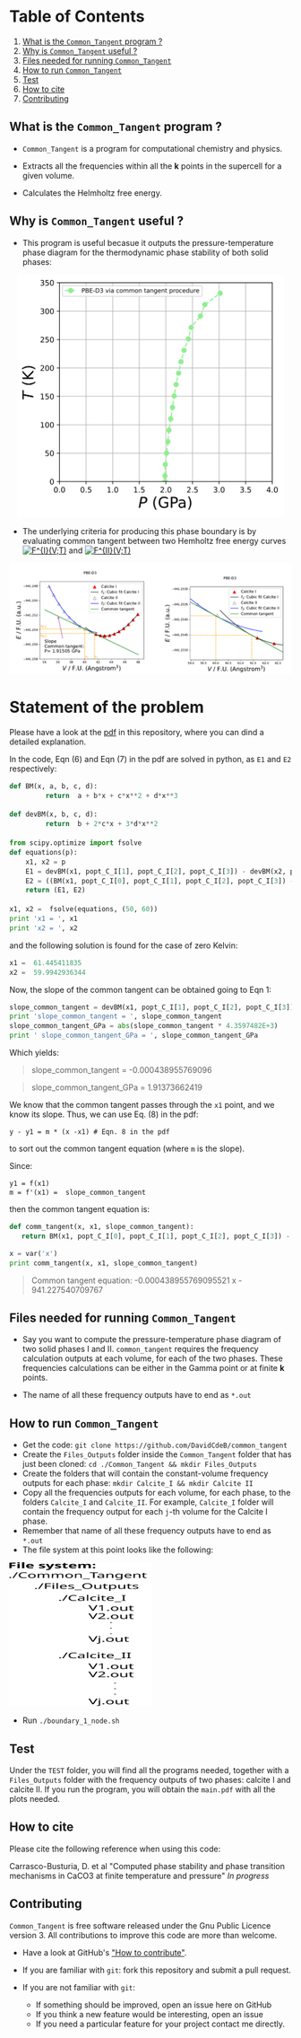 #

# Table of Contents

1. [What is the `Common_Tangent` program ?](#example)
2. [Why is `Common_Tangent` useful ?](#example2)
3. [Files needed for running `Common_Tangent`](#example3)
6. [How to run `Common_Tangent`](#example4)
7. [Test](#example5)
8. [How to cite](#example6)
9. [Contributing](#example7)


<a name="example"></a>
## What is the `Common_Tangent` program ?

* `Common_Tangent` is a program for computational chemistry and physics.

* Extracts all the frequencies within all the **k** points in the supercell for a given volume.

* Calculates the Helmholtz free energy.

<a name="example2"></a>
## Why is `Common_Tangent` useful ?

* This program is useful becasue it outputs the pressure-temperature phase diagram for the thermodynamic phase stability of both solid phases:

<!--<img  align="center" src="https://github.com/DavidCdeB/QHA_2D/blob/master/Images_for_README_md/PT_phase_Boundary_edit.png" width="256" height="256" title="Github Logo"> -->

<p align="center">
  <img width="476.64883" height="432.45349" src="https://github.com/DavidCdeB/Common_Tangent/blob/master/TEST/calcite_I_and_II_phase_boundary.svg">
</p>

* The underlying criteria for producing this phase boundary is
by evaluating common tangent between two Hemholtz free energy curves
<a href="https://www.codecogs.com/eqnedit.php?latex=F^{I}(V;T)" target="_blank"><img src="https://latex.codecogs.com/gif.latex?F^{I}(V;T)" title="F^{I}(V;T)" /></a> and <a href="https://www.codecogs.com/eqnedit.php?latex=F^{II}(V;T)" target="_blank"><img src="https://latex.codecogs.com/gif.latex?F^{II}(V;T)" title="F^{II}(V;T)" /></a>

<p align="center">
  <img src="https://github.com/DavidCdeB/Common_Tangent/blob/master/Images_for_README_md/common_tangent_presentatione.png">
</p>


# Statement of the problem

Please have a look at the [pdf](https://github.com/DavidCdeB/Common_Tangent/blob/master/TEST/example_image/lab_report_1.pdf) in this repository, where you can dind a detailed explanation.

<!--
As a brief summary:

Say we have two curves `f1(x)` and `f2(x)`:

the slope of the common tangent can be obtained as:

```slope of common tangent = (f1(x1) - f2(x2)) / (x1 - x2) = f1'(x1) = f2'(x2)```

```python
s = "Python syntax highlighting"
print s
```


So that in the end we have a system of 2 equations with 2 unknowns:

```
f1'(x1) = f2'(x2) # Eqn. 1
(f1(x1) - f2(x2)) / (x1 - x2) = f1'(x1) # Eqn. 2
```
We would have to solve this system of 2 non-linear equations and 2 unknowns.

The 1st answer in the following link solves this on Mathematica, for the case of `f(x)` and `g(x)` being quadratic (which is not our case):
https://stackoverflow.com/questions/8592200/mathematica-tangent-of-two-curves -->

In the code, Eqn (6) and Eqn (7) in the pdf are solved in python, as
`E1` and `E2` respectively:

```python
def BM(x, a, b, c, d):
         return  a + b*x + c*x**2 + d*x**3

def devBM(x, b, c, d):
         return  b + 2*c*x + 3*d*x**2

from scipy.optimize import fsolve
def equations(p):
    x1, x2 = p
    E1 = devBM(x1, popt_C_I[1], popt_C_I[2], popt_C_I[3]) - devBM(x2, popt_14[1], popt_14[2], popt_14[3])
    E2 = ((BM(x1, popt_C_I[0], popt_C_I[1], popt_C_I[2], popt_C_I[3]) - BM(x2, popt_14[0], popt_14[1], popt_14[2], popt_14[3])) / (x1 - x2)) - devBM(x1, popt_C_I[1], popt_C_I[2], popt_C_I[3])
    return (E1, E2)

x1, x2 =  fsolve(equations, (50, 60))
print 'x1 = ', x1
print 'x2 = ', x2

```

and the following solution is found for the case of zero Kelvin:

```python
x1 =  61.445411835
x2 =  59.9942936344
```
Now, the slope of the common tangent can be obtained going to Eqn 1:

```python
slope_common_tangent = devBM(x1, popt_C_I[1], popt_C_I[2], popt_C_I[3])
print 'slope_common_tangent = ', slope_common_tangent
slope_common_tangent_GPa = abs(slope_common_tangent * 4.3597482E+3)
print ' slope_common_tangent_GPa = ', slope_common_tangent_GPa
```
Which yields:

> slope_common_tangent =  -0.000438955769096

> slope_common_tangent_GPa =  1.91373662419

We know that the common tangent passes through the `x1` point, and we know its slope. Thus, we can use Eq. (8) in the pdf:

    y - y1 = m * (x -x1) # Eqn. 8 in the pdf 

to sort out the common tangent equation (where `m` is the slope).

Since:

    y1 = f(x1)
    m = f'(x1) =  slope_common_tangent

then the common tangent equation is:

```python
def comm_tangent(x, x1, slope_common_tangent):
   return BM(x1, popt_C_I[0], popt_C_I[1], popt_C_I[2], popt_C_I[3]) - slope_common_tangent * x1 + slope_common_tangent * x
```
```python
x = var('x')
print comm_tangent(x, x1, slope_common_tangent)
```
> Common tangent equation: -0.000438955769095521 x - 941.227540709767

<a name="example3"></a>
## Files needed for running `Common_Tangent`

* Say you want to compute the pressure-temperature phase diagram of two
solid phases I and II.
 `common_tangent` requires the frequency calculation outputs at each volume, for each of the two phases.
These frequencies calculations can be either in the Gamma point or at finite **k** points.

* The name of all these frequency outputs have to end as `*.out`


<a name="example4"></a>
## How to run `Common_Tangent`

* Get the code: `git clone https://github.com/DavidCdeB/common_tangent`
* Create the `Files_Outputs` folder inside the `Common_Tangent` folder that has just been cloned: `cd ./Common_Tangent && mkdir Files_Outputs`
* Create the folders that will contain the constant-volume frequency outputs for each phase: `mkdir Calcite_I && mkdir Calcite II`
* Copy all the frequencies outputs for each volume, for each phase, to the folders `Calcite_I` and `Calcite_II`. For example, `Calcite_I` folder will contain the frequency output for each `j`-th volume for the Calcite I phase.
* Remember that name of all these frequency outputs have to end as `*.out`
* The file system at this point looks like the following:

<p align="left">
  <img width="256" height="256" src="https://github.com/DavidCdeB/Common_Tangent/blob/master/Images_for_README_md/file_system.svg">
</p>

* Run `./boundary_1_node.sh`

<a name="example7"></a>
## Test

Under the `TEST` folder, you will find all the programs
needed, together with a `Files_Outputs` folder with the frequency outputs of two phases: calcite I and calcite II.
If you run the program, you will obtain the `main.pdf` with all the plots needed.

<a name="example8"></a>
## How to cite

Please cite the following reference when using this code:

Carrasco-Busturia, D. et al "Computed phase stability and phase transition mechanisms in CaCO3 at finite temperature and pressure" _In progress_

<a name="example9"></a>
## Contributing

`Common_Tangent` is free software released under the Gnu Public Licence version 3.
All contributions to improve this code are more than welcome.

* Have a look at GitHub's ["How to contribute"](https://guides.github.com/activities/contributing-to-open-source/#contributing).

* If you are familiar with `git`: fork this repository and submit a pull request.

* If you are not familiar with `git`:

    * If something should be improved, open an issue here on GitHub
    * If you think a new feature would be interesting, open an issue
    * If you need a particular feature for your project contact me directly.

